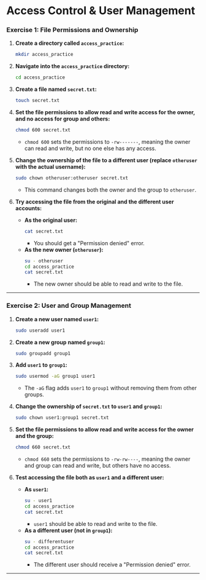 # Access Control & User Management
### **Exercise 1: File Permissions and Ownership**

1. **Create a directory called `access_practice`:**
   ```bash
   mkdir access_practice
   ```

2. **Navigate into the `access_practice` directory:**
   ```bash
   cd access_practice
   ```

3. **Create a file named `secret.txt`:**
   ```bash
   touch secret.txt
   ```

4. **Set the file permissions to allow read and write access for the owner, and no access for group and others:**
   ```bash
   chmod 600 secret.txt
   ```
   - `chmod 600` sets the permissions to `-rw-------`, meaning the owner can read and write, but no one else has any access.

5. **Change the ownership of the file to a different user (replace `otheruser` with the actual username):**
   ```bash
   sudo chown otheruser:otheruser secret.txt
   ```
   - This command changes both the owner and the group to `otheruser`.

6. **Try accessing the file from the original and the different user accounts:**
   - **As the original user:**
     ```bash
     cat secret.txt
     ```
     - You should get a "Permission denied" error.
   - **As the new owner (`otheruser`):**
     ```bash
     su - otheruser
     cd access_practice
     cat secret.txt
     ```
     - The new owner should be able to read and write to the file.

---

### **Exercise 2: User and Group Management**

1. **Create a new user named `user1`:**
   ```bash
   sudo useradd user1
   ```

2. **Create a new group named `group1`:**
   ```bash
   sudo groupadd group1
   ```

3. **Add `user1` to `group1`:**
   ```bash
   sudo usermod -aG group1 user1
   ```
   - The `-aG` flag adds `user1` to `group1` without removing them from other groups.

4. **Change the ownership of `secret.txt` to `user1` and `group1`:**
   ```bash
   sudo chown user1:group1 secret.txt
   ```

5. **Set the file permissions to allow read and write access for the owner and the group:**
   ```bash
   chmod 660 secret.txt
   ```
   - `chmod 660` sets the permissions to `-rw-rw----`, meaning the owner and group can read and write, but others have no access.

6. **Test accessing the file both as `user1` and a different user:**
   - **As `user1`:**
     ```bash
     su - user1
     cd access_practice
     cat secret.txt
     ```
     - `user1` should be able to read and write to the file.
   - **As a different user (not in `group1`):**
     ```bash
     su - differentuser
     cd access_practice
     cat secret.txt
     ```
     - The different user should receive a "Permission denied" error.

---

